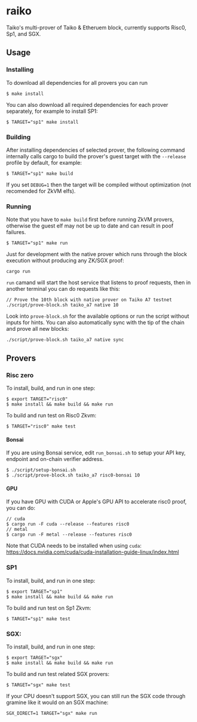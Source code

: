 # raiko

Taiko's multi-prover of Taiko & Etheruem block, currently supports Risc0, Sp1, and SGX.

## Usage

### Installing

To download all dependencies for all provers you can run

```console
$ make install
```

You can also download all required dependencies for each prover separately, for example to install SP1:

```console
$ TARGET="sp1" make install
```
### Building

After installing dependencies of selected prover, the following command internally calls cargo to build the prover's guest target with the `--release` profile by default, for example:
```console
$ TARGET="sp1" make build
```
If you set `DEBUG=1` then the target will be compiled without optimization (not recomended for ZkVM elfs).

### Running

Note that you have to `make build` first before running ZkVM provers, otherwise the guest elf may not be up to date and can result in poof failures.
```console
$ TARGET="sp1" make run
```
Just for development with the native prover which runs through the block execution without producing any ZK/SGX proof:
```
cargo run
```
`run` camand will start the host service that listens to proof requests, then in another terminal you can do requests like this:
```
// Prove the 10th block with native prover on Taiko A7 testnet
./script/prove-block.sh taiko_a7 native 10
```
Look into `prove-block.sh` for the available options or run the script without inputs for hints. You can also automatically sync with the tip of the chain and prove all new blocks:

```
./script/prove-block.sh taiko_a7 native sync
```

## Provers
### Risc zero
To install, build, and run in one step:
```console
$ export TARGET="risc0" 
$ make install && make build && make run
```
To build and run test on Risc0 Zkvm:
```console
$ TARGET="risc0" make test
```
#### Bonsai
If you are using Bonsai service, edit `run_bonsai.sh` to setup your API key, endpoint and on-chain verifier address.
```console
$ ./script/setup-bonsai.sh
$ ./script/prove-block.sh taiko_a7 risc0-bonsai 10
```
#### GPU
If you have GPU with CUDA or Apple's GPU API to accelerate risc0 proof, you can do:

```console
// cuda
$ cargo run -F cuda --release --features risc0
// metal
$ cargo run -F metal --release --features risc0
```

Note that CUDA needs to be installed when using `cuda`: https://docs.nvidia.com/cuda/cuda-installation-guide-linux/index.html

### SP1
To install, build, and run in one step:
```console
$ export TARGET="sp1" 
$ make install && make build && make run
```
To build and run test on Sp1 Zkvm:
```console
$ TARGET="sp1" make test
```

### SGX:
To install, build, and run in one step:
```console
$ export TARGET="sgx" 
$ make install && make build && make run
```
To build and run test related SGX provers:
```console
$ TARGET="sgx" make test
```
If your CPU doesn't support SGX, you can still run the SGX code through gramine like it would on an SGX machine:

```
SGX_DIRECT=1 TARGET="sgx" make run
```
